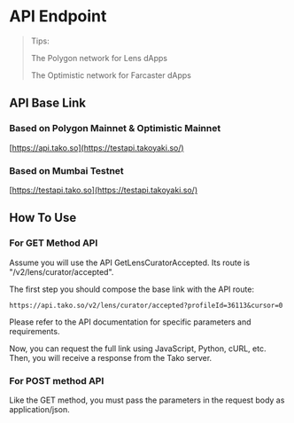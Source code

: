 # API Endpoint

> Tips:
>
> The Polygon network for Lens dApps
>
> The Optimistic network for Farcaster dApps

## API Base Link

### Based on Polygon Mainnet & Optimistic Mainnet

[https://api.tako.so](https://testapi.takoyaki.so/)

### Based on Mumbai Testnet

[https://testapi.tako.so](https://testapi.takoyaki.so/)

## How To Use

### For GET Method API

Assume you will use the API GetLensCuratorAccepted. Its route is "/v2/lens/curator/accepted".

The first step you should compose the base link with the API route:

`https://api.tako.so/v2/lens/curator/accepted?profileId=36113&cursor=0`

Please refer to the API documentation for specific parameters and requirements.

Now, you can request the full link using JavaScript, Python, cURL, etc. Then, you will receive a response from the Tako server.

### For POST method API

Like the GET method, you must pass the parameters in the request body as application/json.
